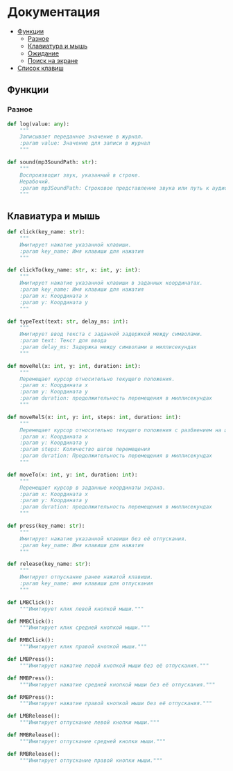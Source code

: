 # Документация

- [Функции](#funcs)
  - [Разное](#Разное)
  - [Клавиатура и мышь](#Клавиатура-и-мышь)
  - [Ожидание](#funcs-wait)
  - [Поиск на экране](#funcs-find)
- [Список клавиш](#keys-list)

## Функции

### Разное
```python
def log(value: any):
    """
    Записывает переданное значение в журнал.
    :param value: Значение для записи в журнал
    """
```
```python
def sound(mp3SoundPath: str):
    """
    Воспроизводит звук, указанный в строке.
    Нерабочий.
    :param mp3SoundPath: Строковое представление звука или путь к аудиофайлу
    """
```

## Клавиатура и мышь
```python
def click(key_name: str):
    """
    Имитирует нажатие указанной клавиши.
    :param key_name: Имя клавиши для нажатия
    """
```
```python
def clickTo(key_name: str, x: int, y: int):
    """
    Имитирует нажатие указанной клавиши в заданных координатах.
    :param key_name: Имя клавиши для нажатия
    :param x: Координата x
    :param y: Координата y
    """
```
```python
def typeText(text: str, delay_ms: int):
    """
    Имитирует ввод текста с заданной задержкой между символами.
    :param text: Текст для ввода
    :param delay_ms: Задержка между символами в миллисекундах
    """
```
```python
def moveRel(x: int, y: int, duration: int):
    """
    Перемещает курсор относительно текущего положения.
    :param x: Координата x
    :param y: Координата y
    :param duration: продолжительность перемещения в миллисекундах
    """
```
```python
def moveRelS(x: int, y: int, steps: int, duration: int):
    """
    Перемещает курсор относительно текущего положения с разбиением на шаги.
    :param x: Координата x
    :param y: Координата y
    :param steps: Количество шагов перемещения
    :param duration: Продолжительность перемещения в миллисекундах
    """
```
```python
def moveTo(x: int, y: int, duration: int):
    """
    Перемещает курсор в заданные координаты экрана.
    :param x: Координата x
    :param y: Координата y
    :param duration: продолжительность перемещения в миллисекундах
    """
```
```python
def press(key_name: str):
    """
    Имитирует нажатие указанной клавиши без её отпускания.
    :param key_name: Имя клавиши для нажатия
    """
```
```python
def release(key_name: str):
    """
    Имитирует отпускание ранее нажатой клавиши.
    :param key_name: имя клавиши для отпускания
    """
```
```python
def LMBClick():
    """Имитирует клик левой кнопкой мыши."""
```
```python
def MMBClick():
    """Имитирует клик средней кнопкой мыши."""
```
```python
def RMBClick():
    """Имитирует клик правой кнопкой мыши."""
```
```python
def LMBPress():
    """Имитирует нажатие левой кнопкой мыши без её отпускания."""
```
```python
def MMBPress():
    """Имитирует нажатие средней кнопкой мыши без её отпускания."""
```
```python
def RMBPress():
    """Имитирует нажатие правой кнопкой мыши без её отпускания."""
```
```python
def LMBRelease():
    """Имитирует отпускание левой кнопки мыши."""
```
```python
def MMBRelease():
    """Имитирует отпускание средней кнопки мыши."""
```
```python
def RMBRelease():
    """Имитирует отпускание правой кнопки мыши."""
```